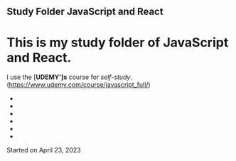 ## Study Folder JavaScript and React

# This is my study folder of **JavaScript** and **React**.

I use the [**UDEMY']s** course for *self-study*.
(https://www.udemy.com/course/javascript_full/)

-
-
-
-
-
-
Started on April 23, 2023
